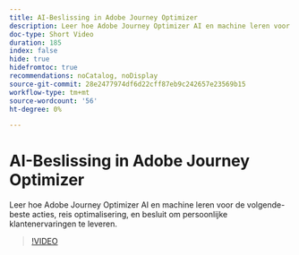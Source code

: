 ```yaml
---
title: AI-Beslissing in Adobe Journey Optimizer
description: Leer hoe Adobe Journey Optimizer AI en machine leren voor de volgende-beste acties, reis optimalisering, en besluit om persoonlijke klantenervaringen te leveren.
doc-type: Short Video
duration: 185
index: false
hide: true
hidefromtoc: true
recommendations: noCatalog, noDisplay
source-git-commit: 28e2477974df6d22cff87eb9c242657e23569b15
workflow-type: tm+mt
source-wordcount: '56'
ht-degree: 0%

---
```



# AI-Beslissing in Adobe Journey Optimizer

Leer hoe Adobe Journey Optimizer AI en machine leren voor de volgende-beste acties, reis optimalisering, en besluit om persoonlijke klantenervaringen te leveren.

<!-- 62_S520_3442520_184_aipowered-decisioning-in-adobe-journey-optimizer -->
>[!VIDEO](https://video.tv.adobe.com/v/3458219/?learn=on&enablevpops=true)
